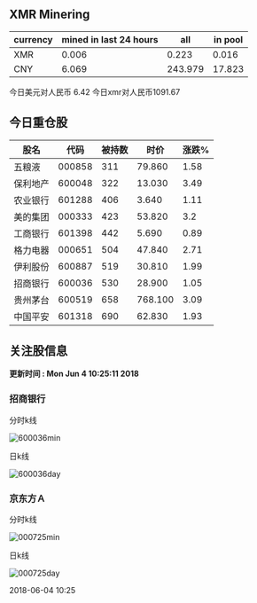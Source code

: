 ## XMR Minering

|currency|mined in last 24 hours|all|in pool|
|---|---|---|---|
|XMR|0.006|0.223|0.016|
|CNY|6.069|243.979|17.823|

今日美元对人民币 6.42	今日xmr对人民币1091.67


## 今日重仓股 

|股名|代码|被持数|时价|涨跌%|
|---|---|---|---|---|
|五粮液|000858|311|79.860|1.58|
|保利地产|600048|322|13.030|3.49|
|农业银行|601288|406|3.640|1.11|
|美的集团|000333|423|53.820|3.2|
|工商银行|601398|442|5.690|0.89|
|格力电器|000651|504|47.840|2.71|
|伊利股份|600887|519|30.810|1.99|
|招商银行|600036|530|28.900|1.05|
|贵州茅台|600519|658|768.100|3.09|
|中国平安|601318|690|62.830|1.93|

## 关注股信息
**更新时间 : Mon Jun  4 10:25:11 2018**
### 招商银行 
分时k线

![600036min](http://image.sinajs.cn/newchart/min/n/sh600036.gif)

日k线

![600036day](http://image.sinajs.cn/newchart/daily/n/sh600036.gif)

### 京东方Ａ 
分时k线

![000725min](http://image.sinajs.cn/newchart/min/n/sz000725.gif)

日k线

![000725day](http://image.sinajs.cn/newchart/daily/n/sz000725.gif)

2018-06-04 10:25